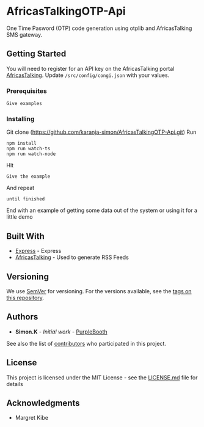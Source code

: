 
# AfricasTalkingOTP-Api

One Time Pasword (OTP) code generation using otplib and AfricasTalking SMS gateway.
## Getting Started
You will need to register for an API key on the AfricasTalking portal [AfricasTalking](https://africastalking.com/). Update ```/src/config/congi.json```
with your values.

### Prerequisites



```
Give examples
```

### Installing

Git clone (https://github.com/karanja-simon/AfricasTalkingOTP-Api.git)
Run 
```
npm install 
npm run watch-ts
npm run watch-node
```
Hit 


```
Give the example
```

And repeat

```
until finished
```

End with an example of getting some data out of the system or using it for a little demo



## Built With

* [Express](https://expressjs.com/) - Express
* [AfricasTalking](https://africastalking.com/) - Used to generate RSS Feeds


## Versioning

We use [SemVer](http://semver.org/) for versioning. For the versions available, see the [tags on this repository](https://github.com/your/project/tags). 

## Authors

* **Simon.K** - *Initial work* - [PurpleBooth](https://github.com/karanja-simon/AfricasTalkingOTP-Api)

See also the list of [contributors](https://github.com/your/project/contributors) who participated in this project.

## License

This project is licensed under the MIT License - see the [LICENSE.md](LICENSE.md) file for details

## Acknowledgments

* Margret Kibe
